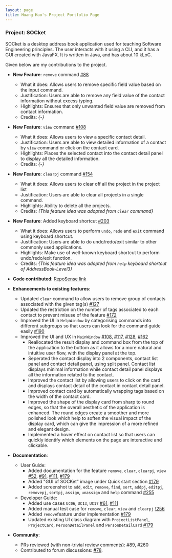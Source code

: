 ```yaml
---
layout: page
title: Huang Hao's Project Portfolio Page
---
```


### Project: SOCket

SOCket is a desktop address book application used for teaching Software Engineering principles. The user interacts with it using a CLI, and it has a GUI created with JavaFX. It is written in Java, and has about 10 kLoC.

Given below are my contributions to the project.

* **New Feature**: `remove` command [\#88](https://github.com/AY2223S2-CS2103T-T12-4/tp/pull/88)
    * What it does: Allows users to remove specific field value based on the input command.
    * Justification: Users are able to remove any field value of the contact information without excess typing.
    * Highlights: Ensures that only unwanted field value are removed from contact information.
    * Credits: *{-}*

* **New Feature**: `view` command [\#108](https://github.com/AY2223S2-CS2103T-T12-4/tp/pull/108)
  * What it does: Allows users to view a specific contact detail.
  * Justification: Users are able to view detailed information of a contact by `view` command or click on the contact card.
  * Highlights: Places the selected contact into the contact detail panel to display all the detailed information.
  * Credits: *{-}*

* **New Feature**: `clearpj` command [\#154](https://github.com/AY2223S2-CS2103T-T12-4/tp/pull/154)
    * What it does: Allows users to clear off all the project in the project list
    * Justification: Users are able to clear all projects in a single command.
    * Highlights: Ability to delete all the projects.
    * Credits: *{This feature idea was adopted from `clear` command}*

* **New Feature**: Added keyboard shortcut [\#203](https://github.com/AY2223S2-CS2103T-T12-4/tp/pull/203)
  * What it does: Allows users to perform `undo`, `redo` and `exit` command using keyboard shortcut.
  * Justification: Users are able to do undo/redo/exit similar to other commonly used applications.
  * Highlights: Make use of well-known keyboard shortcut to perform undo/redo/exit function.
  * Credits: *{This feature idea was adopted from `help` keyboard shortcut of AddressBook-Level3}*

* **Code contributed**: [RepoSense link](https://nus-cs2103-ay2223s2.github.io/tp-dashboard/?search=huanghao1998&breakdown=true)

* **Enhancements to existing features**:
    * Updated `clear` command to allow users to remove group of contacts associated with the given tag(s) [\#127](https://github.com/AY2223S2-CS2103T-T12-4/tp/pull/127)
    * Updated the restriction on the number of tags associated to each contact to prevent misuse of the feature [\#172](https://github.com/AY2223S2-CS2103T-T12-4/tp/pull/172)
    * Improved the UI in `HelpWindow` by categorising commands into different subgroups so that users can look for the command guide easily [\#190](https://github.com/AY2223S2-CS2103T-T12-4/tp/pull/190)
    * Improved the UI and UX in `MainWindow` [\#108](https://github.com/AY2223S2-CS2103T-T12-4/tp/pull/108), [\#117](https://github.com/AY2223S2-CS2103T-T12-4/tp/pull/117), [\#128](https://github.com/AY2223S2-CS2103T-T12-4/tp/pull/128), [\#162](https://github.com/AY2223S2-CS2103T-T12-4/tp/pull/162)
      * Reallocated the result display and command box from the top of the application to the bottom as it allows for a more natural and intuitive user flow, with the display panel at the top.
      * Seperated the contact display into 2 components, contact list panel and contact detail panel, using split panel. Contact list displays minimal information while contact detail panel displays all the information related to the contact.
      * Improved the contact list by allowing users to click on the card and displays contact detail of the contact in contact detail panel.
      * Improved contact card by automatically wrapping tags based on the width of the contact card.
      * Improved the shape of the display card from sharp to round edges, so that the overall aesthetic of the application is enhanced. The round edges create a smoother and more polished look which help to soften the visual impact of the display card, which can give the impression of a more refined and elegant design.
      * Implemented a hover effect on contact list so that users can quickly identify which elements on the page are interactive and clickable.

* **Documentation**:
    * User Guide:
        * Added documentation for the feature `remove`, `clear`, `clearpj`, `view` [\#52](https://github.com/AY2223S2-CS2103T-T12-4/tp/pull/52), [\#91](https://github.com/AY2223S2-CS2103T-T12-4/tp/pull/91), [\#111](https://github.com/AY2223S2-CS2103T-T12-4/tp/pull/111), [\#179](https://github.com/AY2223S2-CS2103T-T12-4/tp/pull/179)
        * Added "GUI of SOCKet" image under Quick start section [\#179](https://github.com/AY2223S2-CS2103T-T12-4/tp/pull/179)
        * Added screenshot to `add`, `edit`, `remove`, `find`, `sort`, `addpj`, `editpj`, `removepj`, `sortpj`, `assign`, `unassign` and `help` command [\#255](https://github.com/AY2223S2-CS2103T-T12-4/tp/pull/255)
    * Developer Guide:
        * Added use cases `UC06`, `UC13`, `UC17` [\#61](https://github.com/AY2223S2-CS2103T-T12-4/tp/pull/61), [\#111](https://github.com/AY2223S2-CS2103T-T12-4/tp/pull/111)
        * Added manual test case for `remove`, `clear`, `view` and `clearpj` [\256](https://github.com/AY2223S2-CS2103T-T12-4/tp/pull/256)
        * Added `remove`feature under implementation [\#179](https://github.com/AY2223S2-CS2103T-T12-4/tp/pull/179)
        * Updated existing UI class diagram with `ProjectListPanel`, `ProjectCard`, `PersonDetailPanel` and `PersonDetailCard` [\#179](https://github.com/AY2223S2-CS2103T-T12-4/tp/pull/179)

* **Community**:
    * PRs reviewed (with non-trivial review comments): [\#89](https://github.com/AY2223S2-CS2103T-T12-4/tp/pull/89), [\#260](https://github.com/AY2223S2-CS2103T-T12-4/tp/pull/260)
    * Contributed to forum discussions: [\#78](https://github.com/nus-cs2103-AY2223S2/forum/issues/78#issuecomment-1406976199).
